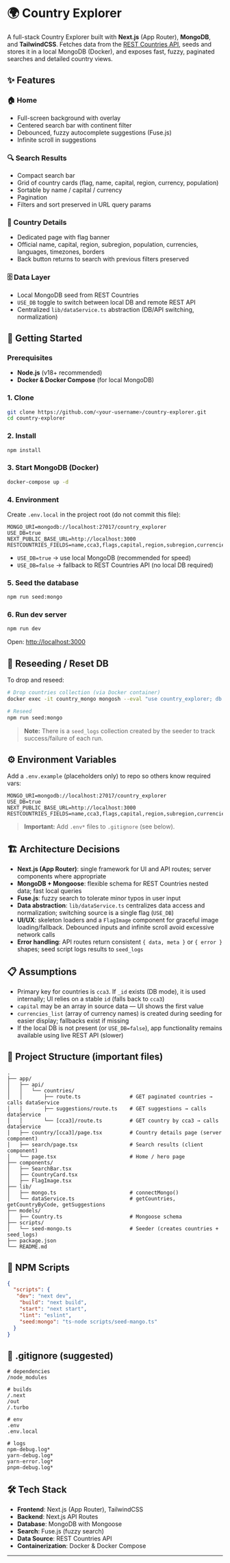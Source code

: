 # 🌍 Country Explorer

A full-stack Country Explorer built with **Next.js** (App Router), **MongoDB**, and **TailwindCSS**.
Fetches data from the [REST Countries API](https://restcountries.com/), seeds and stores it in a local MongoDB (Docker), and exposes fast, fuzzy, paginated searches and detailed country views.

## ✨ Features

### 🏠 Home
- Full-screen background with overlay
- Centered search bar with continent filter
- Debounced, fuzzy autocomplete suggestions (Fuse.js)
- Infinite scroll in suggestions

### 🔍 Search Results
- Compact search bar
- Grid of country cards (flag, name, capital, region, currency, population)
- Sortable by name / capital / currency
- Pagination
- Filters and sort preserved in URL query params

### 📄 Country Details
- Dedicated page with flag banner
- Official name, capital, region, subregion, population, currencies, languages, timezones, borders
- Back button returns to search with previous filters preserved

### 🗄️ Data Layer
- Local MongoDB seed from REST Countries
- `USE_DB` toggle to switch between local DB and remote REST API
- Centralized `lib/dataService.ts` abstraction (DB/API switching, normalization)

## 🚀 Getting Started

### Prerequisites
- **Node.js** (v18+ recommended)
- **Docker & Docker Compose** (for local MongoDB)

### 1. Clone
```bash
git clone https://github.com/<your-username>/country-explorer.git
cd country-explorer
```

### 2. Install
```bash
npm install
```

### 3. Start MongoDB (Docker)
```bash
docker-compose up -d
```

### 4. Environment
Create `.env.local` in the project root (do not commit this file):

```env
MONGO_URI=mongodb://localhost:27017/country_explorer
USE_DB=true
NEXT_PUBLIC_BASE_URL=http://localhost:3000
RESTCOUNTRIES_FIELDS=name,cca3,flags,capital,region,subregion,currencies,population,area,languages,timezones,borders,latlng
```

- `USE_DB=true` → use local MongoDB (recommended for speed)
- `USE_DB=false` → fallback to REST Countries API (no local DB required)

### 5. Seed the database
```bash
npm run seed:mongo
```

### 6. Run dev server
```bash
npm run dev
```

Open: [http://localhost:3000](http://localhost:3000)

## 🔄 Reseeding / Reset DB

To drop and reseed:

```bash
# Drop countries collection (via Docker container)
docker exec -it country_mongo mongosh --eval "use country_explorer; db.countries.drop();"

# Reseed
npm run seed:mongo
```

> **Note:** There is a `seed_logs` collection created by the seeder to track success/failure of each run.

## ⚙️ Environment Variables

Add a `.env.example` (placeholders only) to repo so others know required vars:

```env
MONGO_URI=mongodb://localhost:27017/country_explorer
USE_DB=true
NEXT_PUBLIC_BASE_URL=http://localhost:3000
RESTCOUNTRIES_FIELDS=name,cca3,flags,capital,region,subregion,currencies,population,area,languages,timezones,borders,latlng
```

> **Important:** Add `.env*` files to `.gitignore` (see below).

## 🏗️ Architecture Decisions

- **Next.js (App Router)**: single framework for UI and API routes; server components where appropriate
- **MongoDB + Mongoose**: flexible schema for REST Countries nested data; fast local queries
- **Fuse.js**: fuzzy search to tolerate minor typos in user input
- **Data abstraction**: `lib/dataService.ts` centralizes data access and normalization; switching source is a single flag (`USE_DB`)
- **UI/UX**: skeleton loaders and a `FlagImage` component for graceful image loading/fallback. Debounced inputs and infinite scroll avoid excessive network calls
- **Error handling**: API routes return consistent `{ data, meta }` or `{ error }` shapes; seed script logs results to `seed_logs`

## 📋 Assumptions

- Primary key for countries is `cca3`. If `_id` exists (DB mode), it is used internally; UI relies on a stable `id` (falls back to `cca3`)
- `capital` may be an array in source data — UI shows the first value
- `currencies_list` (array of currency names) is created during seeding for easier display; fallbacks exist if missing
- If the local DB is not present (or `USE_DB=false`), app functionality remains available using live REST API (slower)

## 📁 Project Structure (important files)

```
.
├── app/
│   ├── api/
│   │   └── countries/
│   │       ├── route.ts                # GET paginated countries → calls dataService
│   │       ├── suggestions/route.ts    # GET suggestions → calls dataService
│   │       └── [cca3]/route.ts         # GET country by cca3 → calls dataService
│   ├── country/[cca3]/page.tsx         # Country details page (server component)
│   ├── search/page.tsx                 # Search results (client component)
│   └── page.tsx                        # Home / hero page
├── components/
│   ├── SearchBar.tsx
│   ├── CountryCard.tsx
│   ├── FlagImage.tsx
├── lib/
│   ├── mongo.ts                        # connectMongo()
│   └── dataService.ts                  # getCountries, getCountryByCode, getSuggestions
├── models/
│   ├── Country.ts                      # Mongoose schema
├── scripts/
│   └── seed-mongo.ts                   # Seeder (creates countries + seed_logs)
├── package.json
└── README.md
```

## 📜 NPM Scripts

```json
{
  "scripts": {
   "dev": "next dev",
    "build": "next build",
    "start": "next start",
    "lint": "eslint",
    "seed:mongo": "ts-node scripts/seed-mango.ts"
  }
}
```

## 📝 .gitignore (suggested)

```gitignore
# dependencies
/node_modules

# builds
/.next
/out
/.turbo

# env
.env
.env.local

# logs
npm-debug.log*
yarn-debug.log*
yarn-error.log*
pnpm-debug.log*
```

## 🛠️ Tech Stack

- **Frontend**: Next.js (App Router), TailwindCSS
- **Backend**: Next.js API Routes
- **Database**: MongoDB with Mongoose
- **Search**: Fuse.js (fuzzy search)
- **Data Source**: REST Countries API
- **Containerization**: Docker & Docker Compose

---
